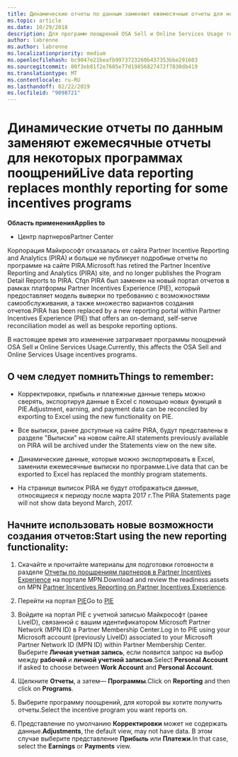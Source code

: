 ```yaml
---
title: Динамические отчеты по данным заменяют ежемесячные отчеты для некоторых программах поощрений | Центр партнеров
ms.topic: article
ms.date: 10/29/2018
description: Для программ поощрений OSA Sell и Online Services Usage теперь доступны динамические отчеты.
author: labrenne
ms.author: labrenne
ms.localizationpriority: medium
ms.openlocfilehash: bc9047e21beafb9973723260b437353bbe291603
ms.sourcegitcommit: 80f3eb81f2e7605e77d19856827472f7830db419
ms.translationtype: MT
ms.contentlocale: ru-RU
ms.lasthandoff: 02/22/2019
ms.locfileid: "9098721"
---
```

# <a name="live-data-reporting-replaces-monthly-reporting-for-some-incentives-programs"></a><span data-ttu-id="93bba-103">Динамические отчеты по данным заменяют ежемесячные отчеты для некоторых программах поощрений</span><span class="sxs-lookup"><span data-stu-id="93bba-103">Live data reporting replaces monthly reporting for some incentives programs</span></span>

**<span data-ttu-id="93bba-104">Область применения</span><span class="sxs-lookup"><span data-stu-id="93bba-104">Applies to</span></span>**

-  <span data-ttu-id="93bba-105">Центр партнеров</span><span class="sxs-lookup"><span data-stu-id="93bba-105">Partner Center</span></span>

<span data-ttu-id="93bba-106">Корпорация Майкрософт отказалась от сайта Partner Incentive Reporting and Analytics (PIRA) и больше не публикует подробные отчеты по программе на сайте PIRA.</span><span class="sxs-lookup"><span data-stu-id="93bba-106">Microsoft has retired the Partner Incentive Reporting and Analytics (PIRA) site, and no longer publishes the Program Detail Reports to PIRA.</span></span> <span data-ttu-id="93bba-107">Cfqn PIRA был заменен на новый портал отчетов в рамках платформы Partner Incentives Experience (PIE), который предоставляет модель выверки по требованию с возможностями самообслуживания, а также множество вариантов создания отчетов.</span><span class="sxs-lookup"><span data-stu-id="93bba-107">PIRA has been replaced by a new reporting portal within Partner Incentives Experience (PIE) that offers an on-demand, self-serve reconciliation model as well as bespoke reporting options.</span></span> 

<span data-ttu-id="93bba-108">В настоящее время это изменение затрагивает программы поощрений OSA Sell и Online Services Usage.</span><span class="sxs-lookup"><span data-stu-id="93bba-108">Currently, this affects the OSA Sell and Online Services Usage incentives programs.</span></span>

## <a name="things-to-remember"></a><span data-ttu-id="93bba-109">О чем следует помнить</span><span class="sxs-lookup"><span data-stu-id="93bba-109">Things to remember:</span></span> 

- <span data-ttu-id="93bba-110">Корректировки, прибыль и платежные данные теперь можно сверять, экспортируя данные в Excel с помощью новых функций в PIE.</span><span class="sxs-lookup"><span data-stu-id="93bba-110">Adjustment, earning, and payment data can be reconciled by exporting to Excel using the new functionality on PIE.</span></span>

- <span data-ttu-id="93bba-111">Все выписки, ранее доступные на сайте PIRA, будут представлены в разделе "Выписки" на новом сайте.</span><span class="sxs-lookup"><span data-stu-id="93bba-111">All statements previously available on PIRA will be archived under the Statements view on the new site.</span></span> 

- <span data-ttu-id="93bba-112">Динамические данные, которые можно экспортировать в Excel, заменили ежемесячные выписки по программе.</span><span class="sxs-lookup"><span data-stu-id="93bba-112">Live data that can be exported to Excel has replaced the monthly program statements.</span></span>

- <span data-ttu-id="93bba-113">На странице выписок PIRA не будут отображаться данные, относящиеся к периоду после марта 2017 г.</span><span class="sxs-lookup"><span data-stu-id="93bba-113">The PIRA Statements page will not show data beyond March, 2017.</span></span>
 
## <a name="start-using-the-new-reporting-functionality"></a><span data-ttu-id="93bba-114">Начните использовать новые возможности создания отчетов:</span><span class="sxs-lookup"><span data-stu-id="93bba-114">Start using the new reporting functionality:</span></span> 

1. <span data-ttu-id="93bba-115">Скачайте и прочитайте материалы для подготовки готовности в разделе [Отчеты по поощрениям партнеров в Partner Incentives Experience](https://aka.ms/osareadiness ) на портале MPN.</span><span class="sxs-lookup"><span data-stu-id="93bba-115">Download and review the readiness assets on MPN [Partner Incentives Reporting on Partner Incentives Experience](https://aka.ms/osareadiness ).</span></span>

2. <span data-ttu-id="93bba-116">Перейти на портал [PIE](https://partnerincentives.microsoft.com/)</span><span class="sxs-lookup"><span data-stu-id="93bba-116">Go to [PIE](https://partnerincentives.microsoft.com/)</span></span>

3. <span data-ttu-id="93bba-117">Войдите на портал PIE с учетной записью Майкрософт (ранее LiveID), связанной с вашим идентификатором Microsoft Partner Network (MPN ID) в Partner Membership Center.</span><span class="sxs-lookup"><span data-stu-id="93bba-117">Log in to PIE using your Microsoft account (previously LiveID) associated to your Microsoft Partner Network ID (MPN ID) within Partner Membership Center.</span></span> <span data-ttu-id="93bba-118">Выберите **Личная учетная запись**, если появится запрос на выбор между **рабочей** и **личной учетной записью**.</span><span class="sxs-lookup"><span data-stu-id="93bba-118">Select **Personal Account** if asked to choose between **Work Account** and **Personal Account**.</span></span>

4. <span data-ttu-id="93bba-119">Щелкните **Отчеты**, а затем— **Программы**.</span><span class="sxs-lookup"><span data-stu-id="93bba-119">Click on **Reporting** and then click on **Programs**.</span></span> 

5. <span data-ttu-id="93bba-120">Выберите программу поощрений, для которой вы хотите получить отчеты.</span><span class="sxs-lookup"><span data-stu-id="93bba-120">Select the incentive program you want reports on.</span></span> 

6. <span data-ttu-id="93bba-121">Представление по умолчанию **Корректировки** может не содержать данные.</span><span class="sxs-lookup"><span data-stu-id="93bba-121">**Adjustments**, the default view, may not have data.</span></span>  <span data-ttu-id="93bba-122">В этом случае выберите представление **Прибыль** или **Платежи**.</span><span class="sxs-lookup"><span data-stu-id="93bba-122">In that case, select the **Earnings** or **Payments** view.</span></span>


 

 



